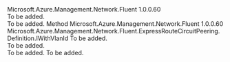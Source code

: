 <Type Name="IWithSecondaryPeerAddressPrefix" FullName="Microsoft.Azure.Management.Network.Fluent.ExpressRouteCircuitPeering.Definition.IWithSecondaryPeerAddressPrefix">
  <TypeSignature Language="C#" Value="public interface IWithSecondaryPeerAddressPrefix" />
  <TypeSignature Language="ILAsm" Value=".class public interface auto ansi abstract IWithSecondaryPeerAddressPrefix" />
  <TypeSignature Language="DocId" Value="T:Microsoft.Azure.Management.Network.Fluent.ExpressRouteCircuitPeering.Definition.IWithSecondaryPeerAddressPrefix" />
  <TypeSignature Language="VB.NET" Value="Public Interface IWithSecondaryPeerAddressPrefix" />
  <TypeSignature Language="F#" Value="type IWithSecondaryPeerAddressPrefix = interface" />
  <AssemblyInfo>
    <AssemblyName>Microsoft.Azure.Management.Network.Fluent</AssemblyName>
    <AssemblyVersion>1.0.0.60</AssemblyVersion>
  </AssemblyInfo>
  <Interfaces />
  <Docs>
    <summary>To be added.</summary>
    <remarks>To be added.</remarks>
  </Docs>
  <Members>
    <Member MemberName="WithSecondaryPeerAddressPrefix">
      <MemberSignature Language="C#" Value="public Microsoft.Azure.Management.Network.Fluent.ExpressRouteCircuitPeering.Definition.IWithVlanId WithSecondaryPeerAddressPrefix (string addressPrefix);" />
      <MemberSignature Language="ILAsm" Value=".method public hidebysig newslot virtual instance class Microsoft.Azure.Management.Network.Fluent.ExpressRouteCircuitPeering.Definition.IWithVlanId WithSecondaryPeerAddressPrefix(string addressPrefix) cil managed" />
      <MemberSignature Language="DocId" Value="M:Microsoft.Azure.Management.Network.Fluent.ExpressRouteCircuitPeering.Definition.IWithSecondaryPeerAddressPrefix.WithSecondaryPeerAddressPrefix(System.String)" />
      <MemberSignature Language="VB.NET" Value="Public Function WithSecondaryPeerAddressPrefix (addressPrefix As String) As IWithVlanId" />
      <MemberSignature Language="F#" Value="abstract member WithSecondaryPeerAddressPrefix : string -&gt; Microsoft.Azure.Management.Network.Fluent.ExpressRouteCircuitPeering.Definition.IWithVlanId" Usage="iWithSecondaryPeerAddressPrefix.WithSecondaryPeerAddressPrefix addressPrefix" />
      <MemberType>Method</MemberType>
      <AssemblyInfo>
        <AssemblyName>Microsoft.Azure.Management.Network.Fluent</AssemblyName>
        <AssemblyVersion>1.0.0.60</AssemblyVersion>
      </AssemblyInfo>
      <ReturnValue>
        <ReturnType>Microsoft.Azure.Management.Network.Fluent.ExpressRouteCircuitPeering.Definition.IWithVlanId</ReturnType>
      </ReturnValue>
      <Parameters>
        <Parameter Name="addressPrefix" Type="System.String" />
      </Parameters>
      <Docs>
        <param name="addressPrefix">To be added.</param>
        <summary>To be added.</summary>
        <returns>To be added.</returns>
        <remarks>To be added.</remarks>
      </Docs>
    </Member>
  </Members>
</Type>